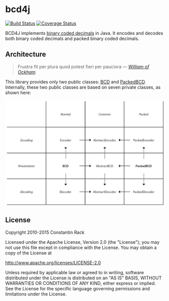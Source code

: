 # bcd4j

[![Build Status](https://img.shields.io/travis/c-rack/bcd4j.svg?branch=master&style=flat)](https://travis-ci.org/c-rack/bcd4j)
[![Coverage Status](http://img.shields.io/coveralls/c-rack/bcd4j/master.svg?style=flat)](https://coveralls.io/r/c-rack/bcd4j?branch=master)

BCD4J implements [binary coded decimals](http://en.wikipedia.org/wiki/Binary-coded_decimal) in Java.
It encodes and decodes both binary coded decimals and packed binary coded decimals.

## Architecture

> Frustra fit per plura quod potest fieri per pauciora
> &mdash; *[William of Ockham](https://en.wikipedia.org/wiki/Occam%27s_razor)*

This library provides only two public classes:
[BCD](https://github.com/c-rack/bcd4j/blob/master/src/main/java/co/nstant/in/bcd4j/BCD.java)
and
[PackedBCD](https://github.com/c-rack/bcd4j/blob/master/src/main/java/co/nstant/in/bcd4j/PackedBCD.java).
Internally, these two public classes are based on seven private classes, as shown here:

![Architecture](https://github.com/c-rack/bcd4j/blob/master/design.png)

## License

Copyright 2010-2015 Constantin Rack

Licensed under the Apache License, Version 2.0 (the "License"); you may not use this file except in compliance with the License. You may obtain a copy of the License at

   http://www.apache.org/licenses/LICENSE-2.0

Unless required by applicable law or agreed to in writing, software distributed under the License is distributed on an "AS IS" BASIS, WITHOUT WARRANTIES OR CONDITIONS OF ANY KIND, either express or implied. See the License for the specific language governing permissions and limitations under the License.
